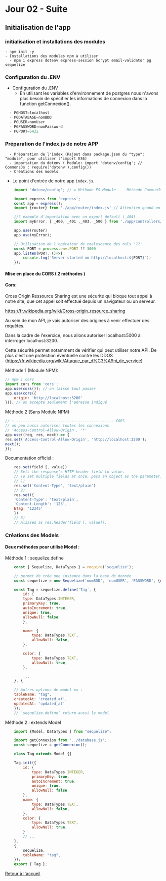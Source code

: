 # Jour 02 - Suite

## Initialisation de l'app

### initialisation et installations des modules
    - npm init -y
    - Installations des modules npm à utiliser
      - npm i express dotenv express-session bcrypt email-validator pg sequelize

### Configuration du .ENV
  - Configuration du .ENV
    - En utilisant les variables d'environnement de postgres nous n'avons plus besoin de spécifier les informations de connexion dans la function getConnexion().
  ```sql
    - PGHOST=localhost
    - PGDATABASE=nomBDD
    - PGUSER=nomUser
    - PGPASSWORD=nomPassword
    - PGPORT=5432
```
### Préparation de l'index.js de notre APP
      - Préparation de l'index (Rajout dans package.json du "type": "module", pour utiliser l'import ES6)
      - importation du dotenv ( Module: import 'dotenv/config'; // CommonsJs : require('dotenv').config())
      - Créations des models

- Le point d'entrée de notre app `index.js`.
```js
    import 'dotenv/config'; // = Méthode ES Module --- Méthode CommunJs = require('dotenv').config()

    import express from 'express';
    const app = express();
    import {router} from './app/router/index.js' // Attention quand on import en ES Module il est important d'indiquer l'extension du fichier ".js" sous peine d'avoir une erreur de chemin

    //? exemple d'importation avec un export default (_404)
    import myError, { _400, _401 ,_403, _500 } from './app/controllers/errorController.js';

    app.use(router)
    app.use(myError);

    // Utilisation de l'opérateur de coalescence des nuls '??'
    const PORT = process.env.PORT ?? 3000
    app.listen(PORT, ()=>{
        console.log(`Server started on http://localhost:${PORT}`);
    });
```

#### Mise en place du CORS ( 2 méthodes )
#### Cors:

Cross Origin Ressource Sharing est une sécurité qui bloque tout appel à notre site, que cet appel soit effectué depuis un navigateur ou un serveur.

https://fr.wikipedia.org/wiki/Cross-origin_resource_sharing

Au sein de mon API, je vais autoriser des origines à venir effectuer des requêtes.

Dans la cadre de l'exercice, nous allons autoriser localhost:5000 à interroger localhost:3200.

Cette sécurité permet notamment de vérifier qui peut utiliser notre API. De plus c'est une protection éventuelle contre les DDOS (https://fr.wikipedia.org/wiki/Attaque_par_d%C3%A9ni_de_service)

Méthode 1 (Module NPM):
```js
// npm i cors
import cors from 'cors';
app.use(cors()); // on laisse tout passer
app.use(cors({
    origin: 'http://localhost:3200'
})); // on accepte seulement l'adresse indiqué

```

Méthode 2 (Sans Module NPM):

```js
// ~ -------------------------------------------- CORS
// on peu aussi autoriser toutes les connexions
// 'Access-Control-Allow-Origin', '*'
app.use((req, res, next) => {
res.set('Access-Control-Allow-Origin', 'http://localhost:3200');
next();
});
```
Documentation officiel :
```js
    res.set(field [, value])
    // Sets the response’s HTTP header field to value. 
    // To set multiple fields at once, pass an object as the parameter.
    // 1)
    res.set('Content-Type', 'text/plain')
    // 2)
    res.set({
    'Content-Type': 'text/plain',
    'Content-Length': '123',
    ETag: '12345'
    })
    // 3)
    // Aliased as res.header(field [, value]).
```

### Créations des Models

#### Deux méthodes pour utilisé Model :

Méthode 1 : sequelize.define

```Javascript
    const { Sequelize, DataTypes } = require('sequelize');

    // permet de crée une instance dans la base de donnée
    const sequelize = new Sequelize('nomBDD', 'nomUSER', 'PASSWORD', {dialect:'postgres'});

    const Tag = sequelize.define('Tag', {
        id: { 
        type: DataTypes.INTEGER,
        primaryKey: true,
        autoIncrement: true,
        unique: true,
        allowNull: false
        },

        name: { 
            type: DataTypes.TEXT,
            allowNull: false,
        },

        color: { 
            type: DataTypes.TEXT,
            allowNull: true,
        },

        ...
    }, {

    // Autres options de model ex :
    tableName: "tag",
    createdAt: 'created_at', 
    updatedAt: 'updated_at'
    });
    // `sequelize.define` return aussi le model
```

Méthode 2 : extends Model

```javascript
    import {Model, DataTypes } from "sequelize";

    import getConnexion from '../database.js';
    const sequelize = getConnexion();

    class Tag extends Model {}

    Tag.init({
        id: { 
            type: DataTypes.INTEGER,
            primaryKey: true,
            autoIncrement: true,
            unique: true,
            allowNull: false
        },
        name: { 
            type: DataTypes.TEXT,
            allowNull: false,
        },
        color: { 
            type: DataTypes.TEXT,
            allowNull: true,
        }
        // ...
    },
    {
        sequelize,
        tableName: "tag",
    });
    export { Tag };
```

[Retour à l'accueil](../README.md)
